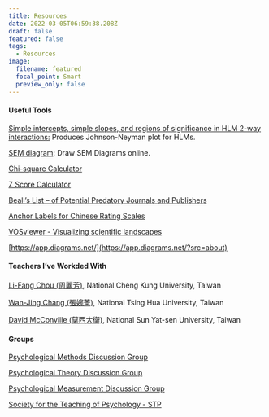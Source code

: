 ```yaml
---
title: Resources
date: 2022-03-05T06:59:38.208Z
draft: false
featured: false
tags:
  - Resources
image:
  filename: featured
  focal_point: Smart
  preview_only: false
---
```

#### Useful Tools

[Simple intercepts, simple slopes, and regions of significance in HLM 2-way interactions:](http://www.quantpsy.org/interact/hlm2.htm) Produces Johnson-Neyman plot for HLMs.

[SEM diagram](https://semdiag.psychstat.org/): Draw SEM Diagrams online.

[Chi-square Calculator](https://www.socscistatistics.com/tests/chisquare2/default2.aspx)

[Z Score Calculator](https://www.socscistatistics.com/tests/ztest/default2.aspx)

[Beall’s List – of Potential Predatory Journals and Publishers](https://beallslist.net/)

[Anchor Labels for Chinese Rating Scales](https://scholars.lib.ntu.edu.tw/handle/123456789/42107)

[VOSviewer - Visualizing scientific landscapes](https://www.vosviewer.com/)

[https://app.diagrams.net/](https://app.diagrams.net/?src=about)

#### Teachers I’ve Workded With

[Li-Fang Chou (周麗芳)](https://researchoutput.ncku.edu.tw/zh/persons/li-fang-chou), National Cheng Kung University, Taiwan

[Wan-Jing Chang (張婉菁)](https://sites.google.com/view/aprilchang0408/home), National Tsing Hua University, Taiwan

[David McConville (莫西大衛)](https://sites.google.com/view/cvdavidmc/home), National Sun Yat-sen University, Taiwan

#### Groups

[Psychological Methods Discussion Group](https://www.facebook.com/groups/853552931365745)

[Psychological Theory Discussion Group](https://www.facebook.com/groups/153619768802306)

[Psychological Measurement Discussion Group](https://www.facebook.com/groups/570197614202877/)

[Society for the Teaching of Psychology - STP](https://www.facebook.com/groups/teachpsych/)